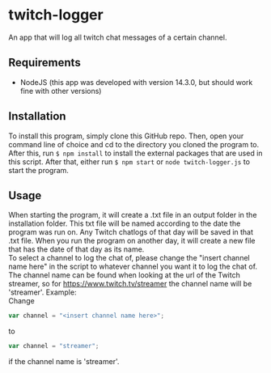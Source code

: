 # twitch-logger
 An app that will log all twitch chat messages of a certain channel.
 

## Requirements
 - NodeJS (this app was developed with version 14.3.0, but should work fine with other versions)
## Installation
 To install this program, simply clone this GitHub repo. Then, open your command line of choice and cd to the directory you cloned the program to. After this, run ```$ npm install``` to install the external packages that are used in this script. After that, either run ```$ npm start``` or ```node twitch-logger.js``` to start the program.
 
## Usage
 When starting the program, it will create a .txt file in an output folder in the installation folder. This txt file will be named according to the date the program was run on. Any Twitch chatlogs of that day will be saved in that .txt file. When you run the program on another day, it will create a new file that has the date of that day as its name.  
 To select a channel to log the chat of, please change the "insert channel name here" in the script to whatever channel you want it to log the chat of. The channel name can be found when looking at the url of the Twitch streamer, so for https://www.twitch.tv/streamer the channel name will be 'streamer'.
 Example:  
 Change 
 ```js
 var channel = "<insert channel name here>";
 ```  
 to  
 ```js
 var channel = "streamer";
 ```
 if the channel name is 'streamer'.
